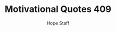 ---
image: /assets/img/mq/mq_409_jobs.png
title: Motivational Quotes 409
categories:
  - Motivational Quotes
author: Hope Staff
notes: Motivational Quotes 409
embed: >-
  EMBED_GOES_HERE
transcript: >-
  SOME LINES OF TEXT START HERE
---
